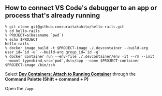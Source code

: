 ## How to connect VS Code's debugger to an app or process that's already running

```console
% git clone git@github.com:uraitakahito/hello-rails.git
% cd hello-rails
% PROJECT=$(basename `pwd`)
% echo $PROJECT
hello-rails
% docker image build -t $PROJECT-image ./.devcontainer --build-arg user_id=`id -u` --build-arg group_id=`id -g`
% docker container run --env-file ./.devcontainer/env -it --rm --init --mount type=bind,src=`pwd`,dst=/app --name $PROJECT-container $PROJECT-image /bin/zsh
```

Select **[Dev Containers: Attach to Running Container](https://code.visualstudio.com/docs/devcontainers/attach-container#_attach-to-a-docker-container)** through the **Command Palette (Shift + command + P)**

Open the `/app`.
